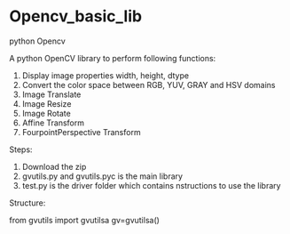# Opencv_basic_lib
python Opencv

A python OpenCV library to perform following functions:
1. Display image properties width, height, dtype
2. Convert the color space between RGB, YUV, GRAY and HSV domains 
3. Image Translate
4. Image Resize
5. Image Rotate
6. Affine Transform
7. FourpointPerspective Transform


Steps:
1. Download the zip
2. gvutils.py and gvutils.pyc is the main library 
3. test.py is the driver folder which contains nstructions to use the library

Structure:

from gvutils import gvutilsa
gv=gvutilsa()




